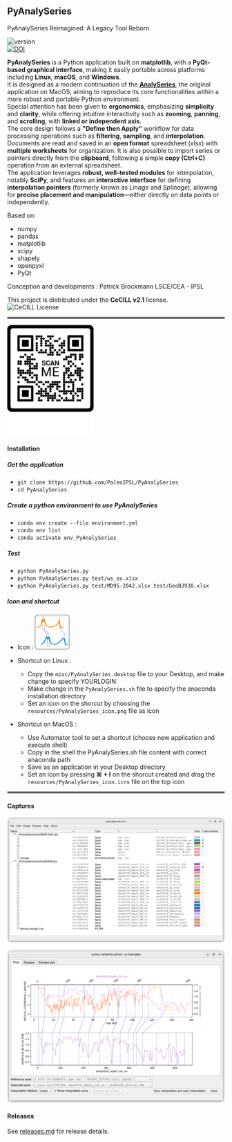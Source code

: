 ## PyAnalySeries

PyAnalySeries Reimagined: A Legacy Tool Reborn

![version](https://img.shields.io/github/v/tag/PBrockmann/PyAnalySeries)  
[![DOI](https://zenodo.org/badge/DOI/10.5281/zenodo.15238092.svg)](https://doi.org/10.5281/zenodo.15238092)

**PyAnalySeries** is a Python application built on **matplotlib**, with a **PyQt-based graphical interface**, making it easily portable across platforms including **Linux**, **macOS**, and **Windows**.  
It is designed as a modern continuation of the <a href="https://github.com/PaleoIPSL/AnalySeries" target="_blank">**AnalySeries**</a>, the original application on MacOS, aiming to reproduce its core functionalities within a more robust and portable Python environment.  
Special attention has been given to **ergonomics**, emphasizing **simplicity** and **clarity**, while offering intuitive interactivity such as **zooming**, **panning**, and **scrolling**, with **linked or independent axis**.  
The core design follows a **"Define then Apply"** workflow for data processing operations such as **filtering**, **sampling**, and **interpolation**.  
Documents are read and saved in an **open format** spreadsheet (xlsx) with **multiple worksheets** for organization. It is also possible to import series or pointers directly from the **clipboard**, following a simple **copy (Ctrl+C)** operation from an external spreadsheet.  
The application leverages **robust, well-tested modules** for interpolation, notably **SciPy**, and features an **interactive interface** for defining **interpolation pointers** (formerly known as *Linage* and *Splinage*), allowing for **precise placement and manipulation**—either directly on data points or independently.  

Based on:
 * numpy
 * pandas
 * matplotlib
 * scipy
 * shapely
 * openpyxl
 * PyQt

Conception and developments : Patrick Brockmann LSCE/CEA - IPSL

This project is distributed under the **CeCILL v2.1** license.  
![CeCILL License](https://img.shields.io/badge/license-CeCILL-blue)

<hr style="border:2px solid gray">

<img src="QRCode.png" alt="QRCode" width="200" />

#### Installation

##### Get the application

 * `git clone https://github.com/PaleoIPSL/PyAnalySeries`
 * `cd PyAnalySeries`

##### Create a python environment to use PyAnalySeries 

 * `conda env create --file environment.yml`
 * `conda env list`
 * `conda activate env_PyAnalySeries`

##### Test

 * `python PyAnalySeries.py`
 * `python PyAnalySeries.py test/ws_ex.xlsx`
 * `python PyAnalySeries.py test/MD95-2042.xlsx test/GeoB3938.xlsx`

##### Icon and shortcut 

 * Icon : <img src="resources/PyAnalySeries_icon.png" alt="shortcut icon" width="80" />
 * Shortcut on Linux :
 	* Copy the `misc/PyAnalySeries.desktop` file to your Desktop, and make change to specify YOURLOGIN
 	* Make change in the `PyAnalySeries.sh` file to specify the anaconda installation directory
	* Set an icon on the shorcut by choosing the `resources/PyAnalySeries_icon.png` file as icon

 * Shortcut on MacOS :
 	* Use Automator tool to set a shortcut (choose new application and execute shell)
	* Copy in the shell the PyAnalySeries.sh file content with correct anaconda path
	* Save as an application in your Desktop directory
	* Set an icon by pressing **⌘ + I** on the shorcut created and drag the `resources/PyAnalySeries_icon.icns` file on the top icon 

<hr style="border:2px solid gray">

#### Captures

![ScreenShot1](misc/capture_01.png) 


![ScreenShot2](misc/capture_02.png) 

#### Releases

See [releases.md](./releases.md) for release details.
